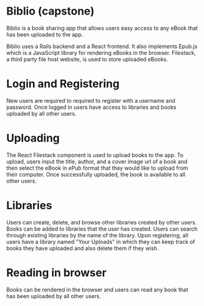 # Biblio (capstone)

Biblio is a book sharing app that allows users easy access to any eBook that has been uploaded to the app.

Biblio uses a Rails backend and a React frontend. It also implements Epub.js which is a JavaScript library for rendering eBooks in the browser. Filestack, a third party file host website, is used to store uploaded eBooks.

# Login and Registering

New users are required to required to register with a username and password. Once logged in users have access to libraries and books uploaded by all other users.

# Uploading

The React Filestack component is used to upload books to the app. To upload, users input the title, author, and a cover image url of a book and then select the eBook in ePub format that they would like to upload from their computer. Once successfully uploaded, the book is available to all other users.

# Libraries

Users can create, delete, and browse other libraries created by other users. Books can be added to libraries that the user has created. Users can search through existing libraries by the name of the library. Upon registering, all users have a library named "Your Uploads" in which they can keep track of books they have uploaded and also delete them if they wish.

# Reading in browser

Books can be rendered in the browser and users can read any book that has been uploaded by all other users.
